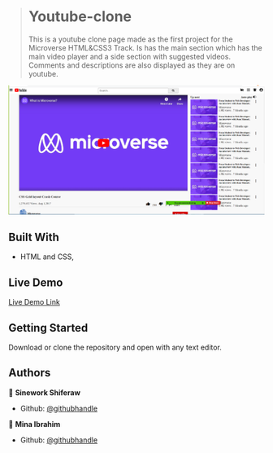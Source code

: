 > # Youtube-clone
>
> This is a youtube clone page made as the first project for the Microverse HTML&CSS3 Track. Is has the main section which has the main video player and a side section with suggested videos. Comments and descriptions are also displayed as they are on youtube.

![screenshot](./screenshot.png)

## Built With

- HTML and CSS,

## Live Demo

[Live Demo Link](https://sinework.github.io/Youtube-replica/)

## Getting Started

Download or clone the repository and open with any text editor.

## Authors

👤 **Sinework Shiferaw**

- Github: [@githubhandle](https://github.com/sinework)

👤 **Mina Ibrahim**

- Github: [@githubhandle](https://github.com/coldatlas)
